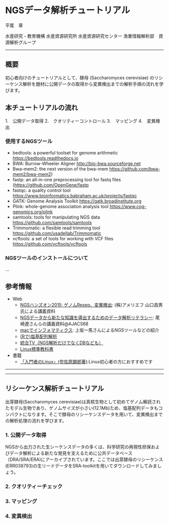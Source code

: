 # NGSデータ解析チュートリアル


平尾　章

水産研究・教育機構 水産資源研究所
水産資源研究センター 漁業情報解析部　資源解析グループ


----

## 概要

初心者向けのチュートリアルとして、酵母 (Saccharomyces cerevisiae) のリシーケンス解析を題材に公開データの取得から変異検出までの解析手順の流れを学びます。 


## 本チュートリアルの流れ
1.　公開データ取得
2.　クオリティーコントロール
3.　マッピング
4.　変異検出



### 使用するNGSツール

* bedtools: a powerful toolset for genome arithmetic https://bedtools.readthedocs.io
* BWA: Burrow-Wheeler Aligner http://bio-bwa.sourceforge.net
* Bwa-mem2: the next version of the bwa-mem https://github.com/bwa-mem2/bwa-mem2) 
* fastp: an all-in-one preprocessing tool for fastq files (https://github.com/OpenGene/fastp
* fastqc: a quality control tool https://www.bioinformatics.babraham.ac.uk/projects/fastqc
* GATK: Genome Analysis Toolkit https://gatk.broadinstitute.org
* Plink: whole-genome association analysis tool https://www.cog-genomics.org/plink
* samtools: tools for manipulating NGS data https://github.com/samtools/samtools
* Trimmomatic: a flexible read trimming tool https://github.com/usadellab/Trimmomatic
* vcftools: a set of tools for working with VCF files https://github.com/vcftools/vcftools


### NGSツールのインストールについて
...



## 参考情報
- Web
  - [NGSハンズオン2015: ゲノムReseq、変異検出](https://www.iu.a.u-tokyo.ac.jp/~kadota/bioinfo_ngs_sokushu_2015/20150804_amelieff_20150902.pdf): (株)アメリエフ 山口昌男氏による講義資料
  - [NGSデータから新たな知識を導出するためのデータ解析リテラシー](https://github.com/yuifu/ajacs68): 尾崎遼さんらの講義資料@AJACS68
  - [macでインフォマティクス](https://kazumaxneo.hatenablog.com): 上坂一馬さんによるNGSツールなどの紹介
  - [(Rで)塩基配列解析](http://www.iu.a.u-tokyo.ac.jp/~kadota/r_seq.html)
  - [統合TV（NGS解析だけでなくDBなども）](http://togotv.dbcls.jp)
  - [Linux標準教科書](http://www.lpi.or.jp/linuxtext/text.shtml)
- 書籍
  - [「入門者のLinux」(奈佐原顕郎著)](https://gendai.ismedia.jp/list/books/bluebacks/9784062579896):Linux初心者の方におすすめです 


---
---

## リシーケンス解析チュートリアル
出芽酵母(Saccharomyces cerevisiae)は真核生物として初めてゲノム解読されたモデル生物であり、ゲノムサイズが小さい(12.1Mb)ため、塩基配列データもコンパクトになります。そこで酵母のリシーケンスデータを用いて、変異検出までの解析処理の流れを学びます。

### 1. 公開データ取得
NGSから出力された生シーケンスデータの多くは、科学研究の再現性担保およびデータ解析による新たな発見を支えるために公共データベース（DRA/SRA/ERA)にアーカイブされています。ここでは出芽酵母のリシーケンス(ERR038793)の生リードデータをSRA-toolkitを用いてダウンロードしてみましょう。



### 2. クオリティーチェック



### 3. マッピング



### 4. 変異検出
